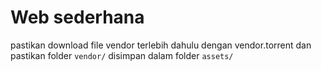 # Web sederhana

pastikan download file vendor terlebih dahulu dengan vendor.torrent
dan pastikan folder `vendor/` disimpan dalam folder `assets/`